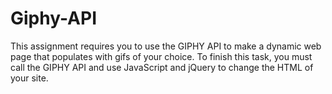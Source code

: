 # Giphy-API

This assignment requires you to use the GIPHY API to make a dynamic web page that populates with gifs of your choice. To finish this task, you must call the GIPHY API and use JavaScript and jQuery to change the HTML of your site.
